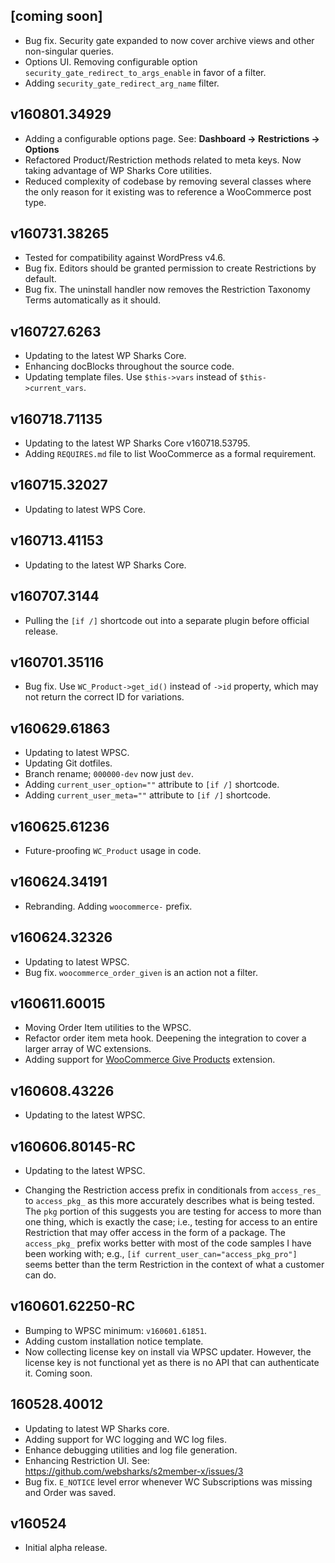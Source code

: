 ## [coming soon]

- Bug fix. Security gate expanded to now cover archive views and other non-singular queries.
- Options UI. Removing configurable option `security_gate_redirect_to_args_enable` in favor of a filter.
- Adding `security_gate_redirect_arg_name` filter.

## v160801.34929

- Adding a configurable options page. See: **Dashboard → Restrictions → Options**
- Refactored Product/Restriction methods related to meta keys. Now taking advantage of WP Sharks Core utilities.
- Reduced complexity of codebase by removing several classes where the only reason for it existing was to reference a WooCommerce post type.

## v160731.38265

- Tested for compatibility against WordPress v4.6.
- Bug fix. Editors should be granted permission to create Restrictions by default.
- Bug fix. The uninstall handler now removes the Restriction Taxonomy Terms automatically as it should.

## v160727.6263

- Updating to the latest WP Sharks Core.
- Enhancing docBlocks throughout the source code.
- Updating template files. Use `$this->vars` instead of `$this->current_vars`.

## v160718.71135

- Updating to the latest WP Sharks Core v160718.53795.
- Adding `REQUIRES.md` file to list WooCommerce as a formal requirement.

## v160715.32027

- Updating to latest WPS Core.

## v160713.41153

- Updating to the latest WP Sharks Core.

## v160707.3144

- Pulling the `[if /]` shortcode out into a separate plugin before official release.

## v160701.35116

- Bug fix. Use `WC_Product->get_id()` instead of `->id` property, which may not return the correct ID for variations.

## v160629.61863

- Updating to latest WPSC.
- Updating Git dotfiles.
- Branch rename; `000000-dev` now just `dev`.
- Adding `current_user_option=""` attribute to `[if /]` shortcode.
- Adding `current_user_meta=""` attribute to `[if /]` shortcode.

## v160625.61236

- Future-proofing `WC_Product` usage in code.

## v160624.34191

- Rebranding. Adding `woocommerce-` prefix.

## v160624.32326

- Updating to latest WPSC.
- Bug fix. `woocommerce_order_given` is an action not a filter.

## v160611.60015

- Moving Order Item utilities to the WPSC.
- Refactor order item meta hook. Deepening the integration to cover a larger array of WC extensions.
- Adding support for [WooCommerce Give Products](https://www.woothemes.com/products/woocommerce-give-products/) extension.

## v160608.43226

- Updating to the latest WPSC.

## v160606.80145-RC

- Updating to the latest WPSC.

- Changing the Restriction access prefix in conditionals from `access_res_` to `access_pkg_` as this more accurately describes what is being tested. The `pkg` portion of this suggests you are testing for access to more than one thing, which is exactly the case; i.e., testing for access to an entire Restriction that may offer access in the form of a package. The `access_pkg_` prefix works better with most of the code samples I have been working with; e.g., `[if current_user_can="access_pkg_pro"]` seems better than the term Restriction in the context of what a customer can do.

## v160601.62250-RC

- Bumping to WPSC minimum: `v160601.61851`.
- Adding custom installation notice template.
- Now collecting license key on install via WPSC updater. However, the license key is not functional yet as there is no API that can authenticate it. Coming soon.

## 160528.40012

- Updating to latest WP Sharks core.
- Adding support for WC logging and WC log files.
- Enhance debugging utilities and log file generation.
- Enhancing Restriction UI. See: https://github.com/websharks/s2member-x/issues/3
- Bug fix. `E_NOTICE` level error whenever WC Subscriptions was missing and Order was saved.

## v160524

- Initial alpha release.
